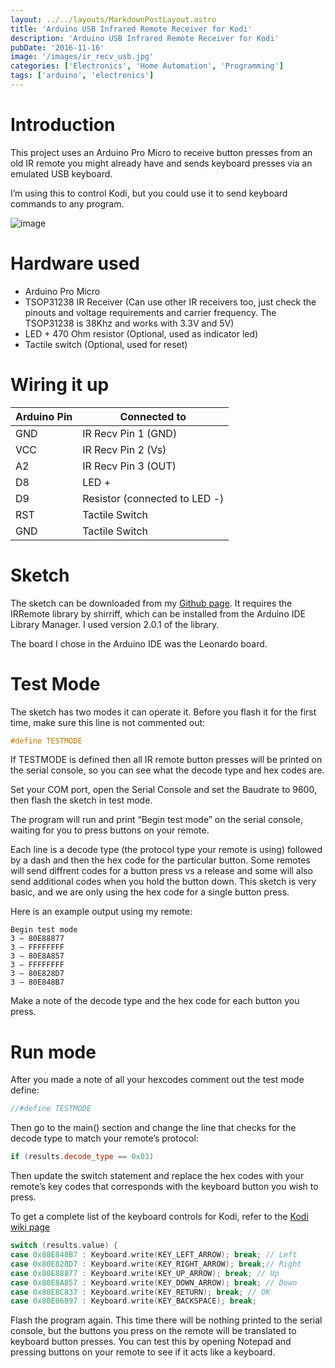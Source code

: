 ```yaml
---
layout: ../../layouts/MarkdownPostLayout.astro
title: 'Arduino USB Infrared Remote Receiver for Kodi'
description: 'Arduino USB Infrared Remote Receiver for Kodi'
pubDate: '2016-11-16'
image: '/images/ir_recv_usb.jpg'
categories: ['Electronics', 'Home Automation', 'Programming']
tags: ['arduino', 'electronics']
---
```


# Introduction

This project uses an Arduino Pro Micro to receive button presses from an
old IR remote you might already have and sends keyboard presses via an
emulated USB keyboard.

I’m using this to control Kodi, but you could use it to send keyboard
commands to any program.

![image](/images/ir_recv_usb.jpg)

# Hardware used

- Arduino Pro Micro
- TSOP31238 IR Receiver (Can use other IR receivers too, just check the
  pinouts and voltage requirements and carrier frequency. The TSOP31238
  is 38Khz and works with 3.3V and 5V)
- LED + 470 Ohm resistor (Optional, used as indicator led)
- Tactile switch (Optional, used for reset)

# Wiring it up

| Arduino Pin | Connected to                  |
|-------------|-------------------------------|
| GND         | IR Recv Pin 1 (GND)           |
| VCC         | IR Recv Pin 2 (Vs)            |
| A2          | IR Recv Pin 3 (OUT)           |
| D8          | LED +                         |
| D9          | Resistor (connected to LED -) |
| RST         | Tactile Switch                |
| GND         | Tactile Switch                |

# Sketch

The sketch can be downloaded from my [Github
page](https://github.com/andremiller/arduino-kodiremote). It requires
the IRRemote library by shirriff, which can be installed from the
Arduino IDE Library Manager. I used version 2.0.1 of the library.

The board I chose in the Arduino IDE was the Leonardo board.

# Test Mode

The sketch has two modes it can operate it. Before you flash it for the
first time, make sure this line is not commented out:

``` c++
#define TESTMODE
```

If TESTMODE is defined then all IR remote button presses will be printed
on the serial console, so you can see what the decode type and hex codes
are.

Set your COM port, open the Serial Console and set the Baudrate to 9600,
then flash the sketch in test mode.

The program will run and print “Begin test mode” on the serial console,
waiting for you to press buttons on your remote.

Each line is a decode type (the protocol type your remote is using)
followed by a dash and then the hex code for the particular button. Some
remotes will send diffrent codes for a button press vs a release and
some will also send additional codes when you hold the button down. This
sketch is very basic, and we are only using the hex code for a single
button press.

Here is an example output using my remote:

``` ansi
Begin test mode
3 – 80E88877
3 – FFFFFFFF
3 – 80E8A857
3 – FFFFFFFF
3 – 80E828D7
3 – 80E848B7
```

Make a note of the decode type and the hex code for each button you
press.

# Run mode

After you made a note of all your hexcodes comment out the test mode
define:

``` c++
//#define TESTMODE
```

Then go to the main() section and change the line that checks for the
decode type to match your remote’s protocol:

``` c++
if (results.decode_type == 0x03)
```

Then update the switch statement and replace the hex codes with your
remote’s key codes that corresponds with the keyboard button you wish to
press.

To get a complete list of the keyboard controls for Kodi, refer to the
[Kodi wiki page](http://kodi.wiki/view/keyboard_controls)

``` c++
switch (results.value) {
case 0x80E848B7 : Keyboard.write(KEY_LEFT_ARROW); break; // Left
case 0x80E828D7 : Keyboard.write(KEY_RIGHT_ARROW); break;// Right
case 0x80E88877 : Keyboard.write(KEY_UP_ARROW); break; // Up
case 0x80E8A857 : Keyboard.write(KEY_DOWN_ARROW); break; // Down
case 0x80E8C837 : Keyboard.write(KEY_RETURN); break; // OK
case 0x80E86897 : Keyboard.write(KEY_BACKSPACE); break; 
```

Flash the program again. This time there will be nothing printed to the
serial console, but the buttons you press on the remote will be
translated to keyboard button presses. You can test this by opening
Notepad and pressing buttons on your remote to see if it acts like a
keyboard.
